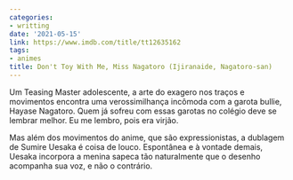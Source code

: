 ```yaml
---
categories:
- writting
date: '2021-05-15'
link: https://www.imdb.com/title/tt12635162
tags:
- animes
title: Don't Toy With Me, Miss Nagatoro (Ijiranaide, Nagatoro-san)
---
```


Um Teasing Master adolescente, a arte do exagero nos traços e movimentos encontra uma verossimilhança incômoda com a garota bullie, Hayase Nagatoro. Quem já sofreu com essas garotas no colégio deve se lembrar melhor. Eu me lembro, pois era virjão.

Mas além dos movimentos do anime, que são expressionistas, a dublagem de Sumire Uesaka é coisa de louco. Espontânea e à vontade demais, Uesaka incorpora a menina sapeca tão naturalmente que o desenho acompanha sua voz, e não o contrário.